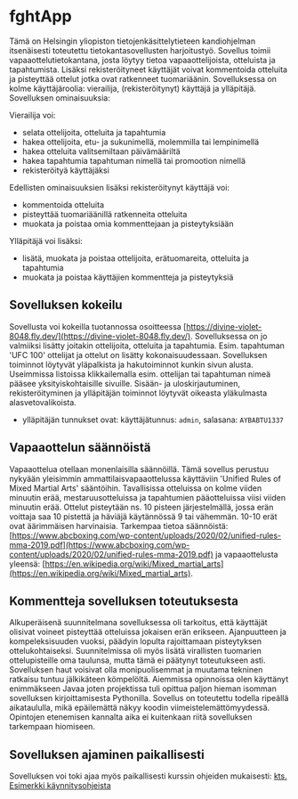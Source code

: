 # fghtApp
Tämä on Helsingin yliopiston tietojenkäsittelytieteen kandiohjelman itsenäisesti toteutettu tietokantasovellusten harjoitustyö. Sovellus toimii vapaaottelutietokantana, josta löytyy tietoa vapaaottelijoista, otteluista ja tapahtumista. Lisäksi rekisteröityneet käyttäjät voivat kommentoida otteluita ja pisteyttää ottelut jotka ovat ratkenneet tuomariäänin. Sovelluksessa on kolme käyttäjäroolia: vierailija, (rekisteröitynyt) käyttäjä ja ylläpitäjä. Sovelluksen ominaisuuksia:

Vierailija voi:
* selata ottelijoita, otteluita ja tapahtumia
* hakea ottelijoita, etu- ja sukunimellä, molemmilla tai lempinimellä
* hakea otteluita valitsemiltaan päivämääriltä
* hakea tapahtumia tapahtuman nimellä tai promootion nimellä
* rekisteröityä käyttäjäksi

Edellisten ominaisuuksien lisäksi rekisteröitynyt käyttäjä voi:
* kommentoida otteluita
* pisteyttää tuomariäänillä ratkenneita otteluita
* muokata ja poistaa omia kommenttejaan ja pisteytyksiään

Ylläpitäjä voi lisäksi:
* lisätä, muokata ja poistaa ottelijoita, erätuomareita, otteluita ja tapahtumia
* muokata ja poistaa käyttäjien kommentteja ja pisteytyksiä

## Sovelluksen kokeilu
Sovellusta voi kokeilla tuotannossa osoitteessa [https://divine-violet-8048.fly.dev/](https://divine-violet-8048.fly.dev/). Sovelluksessa on jo valmiiksi lisätty joitakin ottelijoita, otteluita ja tapahtumia. Esim. tapahtuman 'UFC 100' ottelijat ja ottelut on lisätty kokonaisuudessaan. Sovelluksen toiminnot löytyvät yläpalkista ja hakutoiminnot kunkin sivun alusta. Useimmissa listoissa klikkailemalla esim. ottelijan tai tapahtuman nimeä pääsee yksityiskohtaisille sivuille. Sisään- ja uloskirjautuminen, rekisteröityminen ja ylläpitäjän toiminnot löytyvät oikeasta yläkulmasta alasvetovalikoista.

* ylläpitäjän tunnukset ovat: käyttäjätunnus: `admin`, salasana: `AYBABTU1337`

## Vapaaottelun säännöistä
Vapaaottelua otellaan monenlaisilla säännöillä. Tämä sovellus perustuu nykyään yleisimmin ammattilaisvapaaottelussa käyttäviin 'Unified Rules of Mixed Martial Arts' sääntöihin. Tavallisissa otteluissa on kolme viiden minuutin erää, mestaruusotteluissa ja tapahtumien pääotteluissa viisi viiden minuutin erää. Ottelut pisteytään ns. 10 pisteen järjestelmällä, jossa erän voittaja saa 10 pistettä ja häviäjä käytännössä 9 tai vähemmän. 10-10 erät ovat äärimmäisen harvinaisia. Tarkempaa tietoa säännöistä: [https://www.abcboxing.com/wp-content/uploads/2020/02/unified-rules-mma-2019.pdf](https://www.abcboxing.com/wp-content/uploads/2020/02/unified-rules-mma-2019.pdf) ja vapaaottelusta yleensä: [https://en.wikipedia.org/wiki/Mixed_martial_arts](https://en.wikipedia.org/wiki/Mixed_martial_arts).

## Kommentteja sovelluksen toteutuksesta
Alkuperäisenä suunnitelmana sovelluksessa oli tarkoitus, että käyttäjät olisivat voineet pisteyttää otteluissa jokaisen erän erikseen. Ajanpuutteen ja kompeleksisuuden vuoksi, päädyin lopulta rajoittamaan pisteytyksen ottelukohtaiseksi. Suunnitelmissa oli myös lisätä virallisten tuomarien ottelupisteille oma taulunsa, mutta tämä ei päätynyt toteutukseen asti. Sovelluksen haut voisivat olla monipuolisemmat ja muutama tekninen ratkaisu tuntuu jälkikäteen kömpelöltä. Aiemmissa opinnoissa olen käyttänyt enimmäkseen Javaa joten projektissa tuli opittua paljon hieman isomman sovelluksen kirjoittamisesta Pythonilla. Sovellus on toteutettu todella ripeällä aikataululla, mikä epäilemättä näkyy koodin viimeistelemättömyydessä. Opintojen etenemisen kannalta aika ei kuitenkaan riitä sovelluksen tarkempaan hiomiseen.

## Sovelluksen ajaminen paikallisesti
Sovelluksen voi toki ajaa myös paikallisesti kurssin ohjeiden mukaisesti: [kts. Esimerkki käynnitysohjeista](https://hy-tsoha.github.io/materiaali/aikataulu/)
